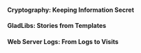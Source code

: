 <h4>Cryptography: Keeping Information Secret</h4>
<h4>GladLibs: Stories from Templates</h4>
<h4>Web Server Logs: From Logs to Visits</h4>
